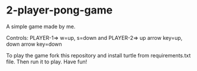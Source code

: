 # 2-player-pong-game
A simple game made by me.

Controls: PLAYER-1=> w=up, s=down and PLAYER-2=> up arrow key=up, down arrow key=down

To play the game fork this repository and install turtle from requirements.txt file. Then run it to play. Have fun! 
